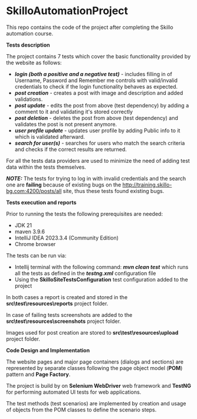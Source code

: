 # SkilloAutomationProject
 This repo contains the code of the project after completing the Skillo automation course.

**Tests description**

The project contains 7 tests which cover the basic functionality provided by the website as follows:
  - **_login (both a positive and a negative test)_** - includes filling in of Username, Password and Remember me controls with valid/invalid credentials to check if the login functionality behaves as expected.
  - **_post creation_** - creates a post with image and description and added validations. 
  - **_post update_** - edits the post from above (test dependency) by adding a comment to it and validating it's stored correctly 
  - **_post deletion_** - deletes the post from above (test dependency) and validates the post is not present anymore.
  - **_user profile update_** - updates user profile by adding Public info to it which is validated afterward.
  - **_search for user(s)_** - searches for users who match the search criteria and checks if the correct results are returned.

For all the tests data providers are used to minimize the need of adding test data within the tests themselves.

**_NOTE:_** The tests for trying to log in with invalid credentials and the search one are **failing** because of existing bugs on the http://training.skillo-bg.com:4200/posts/all site, thus these tests found existing bugs.

**Tests execution and reports**

Prior to running the tests the following prerequisites are needed:
 - JDK 21
 - maven 3.9.6
 - IntelliJ IDEA 2023.3.4 (Community Edition)
 - Chrome browser


The tests can be run via:
 - Intellij terminal with the following command: _**mvn clean test**_ which runs all the tests as defined in the **_testng.xml_** configuration file
 - Using the **SkilloSiteTestsConfiguration** test configuration added to the project

In both cases a report is created and stored in the **src\test\resources\reports** project folder.

In case of failing tests screenshots are added to the **src\test\resources\screenshots** project folder.

Images used for post creation are stored to **src\test\resources\upload** project folder.

**Code Design and Implementation** 

The website pages and major page containers (dialogs and sections) are represented by separate classes following the page object model (**POM**) pattern and **Page Factory**.

The project is build by on **Selenium WebDriver** web framework and **TestNG** for performing automated UI tests for web applications.

The test methods (test scenarios) are implemented by creation and usage of objects from the POM classes to define the scenario steps.







